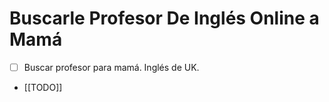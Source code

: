 # Buscarle Profesor De Inglés Online a Mamá
- [ ] Buscar profesor para mamá. Inglés de UK.
- [[TODO]]

